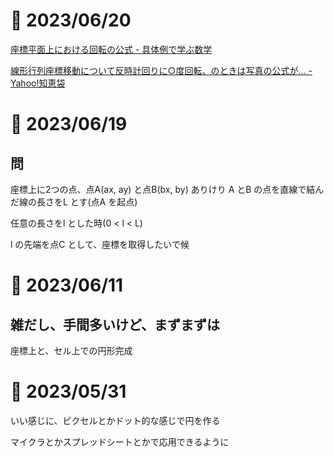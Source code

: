 # 📝 2023/06/20

[座標平面上における回転の公式 - 具体例で学ぶ数学](https://mathwords.net/heimenkaiten)

[線形行列座標移動について反時計回りに○度回転、のときは写真の公式が... - Yahoo!知恵袋](https://detail.chiebukuro.yahoo.co.jp/qa/question_detail/q13224849703)

# 📝 2023/06/19

## 問

座標上に2つの点、点A(ax, ay) と点B(bx, by) ありけり
A とB の点を直線で結んだ線の長さをL とす(点A を起点)

任意の長さをl とした時(0 < l < L)

l の先端を点C として、座標を取得したいで候

# 📝 2023/06/11

## 雑だし、手間多いけど、まずまずは

座標上と、セル上での円形完成

# 📝 2023/05/31

いい感じに、ピクセルとかドット的な感じで円を作る

マイクラとかスプレッドシートとかで応用できるように
